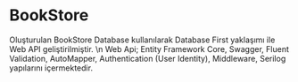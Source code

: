 # BookStore
Oluşturulan BookStore Database kullanılarak Database First yaklaşımı ile Web API geliştirilmiştir. \n
Web Api; Entity Framework Core, Swagger, Fluent Validation, AutoMapper, Authentication (User Identity), Middleware, Serilog yapılarını içermektedir.

